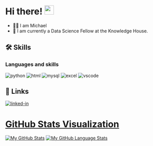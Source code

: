 # Hi there! <img src="https://media.giphy.com/media/hvRJCLFzcasrR4ia7z/giphy.gif" width="29px" height="29px">
* 🙋‍♂️ I am Michael 
* 🌱 I am currently a Data Science Fellow at the Knowledge House.

## 🛠️ Skills

### Languages and skills
![python](https://img.shields.io/badge/Python-3776AB?style=for-the-badge&logo=python&logoColor=white)
![html](https://img.shields.io/badge/HTML-239120?style=for-the-badge&logo=html5&logoColor=white)
![mysql](https://img.shields.io/badge/MySQL-005C84?style=for-the-badge&logo=mysql&logoColor=white)
![excel](https://img.shields.io/badge/Microsoft_Excel-217346?style=for-the-badge&logo=microsoft-excel&logoColor=white)
![vscode](https://img.shields.io/badge/Visual_Studio_Code-0078D4?style=for-the-badge&logo=visual%20studio%20code&logoColor=white)

## 🔗 Links
[![linked-in](https://img.shields.io/badge/Linked_In-0077B5?style=for-the-badge&logo=LinkedIn&logoColor=white)](https://www.linkedin.com/in/micanales/)



# [GitHub Stats Visualization](https://github.com/MichaelJCanales/github-stats)
[![My GitHub Stats](https://github-readme-stats.vercel.app/api/?username=MichaelJCanales&count_private=true&theme=tokyonight&showicons=true)]()
[![My GitHub Language Stats](https://github-readme-stats.vercel.app/api/top-langs/?username=MichaelJCanales&langs_count=5&theme=tokyonight)]()

